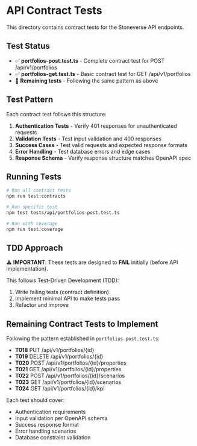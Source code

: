 # API Contract Tests

This directory contains contract tests for the Stoneverse API endpoints.

## Test Status

- ✅ **portfolios-post.test.ts** - Complete contract test for POST /api/v1/portfolios
- ✅ **portfolios-get.test.ts** - Basic contract test for GET /api/v1/portfolios
- 🚧 **Remaining tests** - Following the same pattern as above

## Test Pattern

Each contract test follows this structure:

1. **Authentication Tests** - Verify 401 responses for unauthenticated requests
2. **Validation Tests** - Test input validation and 400 responses
3. **Success Cases** - Test valid requests and expected response formats
4. **Error Handling** - Test database errors and edge cases
5. **Response Schema** - Verify response structure matches OpenAPI spec

## Running Tests

```bash
# Run all contract tests
npm run test:contracts

# Run specific test
npm test tests/api/portfolios-post.test.ts

# Run with coverage
npm run test:coverage
```

## TDD Approach

⚠️ **IMPORTANT**: These tests are designed to **FAIL** initially (before API implementation).

This follows Test-Driven Development (TDD):
1. Write failing tests (contract definition)
2. Implement minimal API to make tests pass
3. Refactor and improve

## Remaining Contract Tests to Implement

Following the pattern established in `portfolios-post.test.ts`:

- **T018** PUT /api/v1/portfolios/{id}
- **T019** DELETE /api/v1/portfolios/{id}
- **T020** POST /api/v1/portfolios/{id}/properties
- **T021** GET /api/v1/portfolios/{id}/properties
- **T022** POST /api/v1/portfolios/{id}/scenarios
- **T023** GET /api/v1/portfolios/{id}/scenarios
- **T024** GET /api/v1/portfolios/{id}/kpi

Each test should cover:
- Authentication requirements
- Input validation per OpenAPI schema
- Success response format
- Error handling scenarios
- Database constraint validation